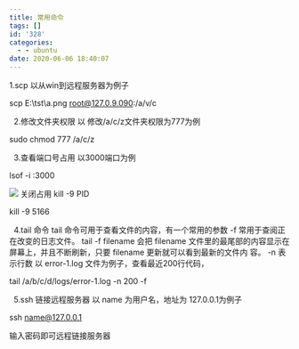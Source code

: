 ```yaml
---
title: 常用命令
tags: []
id: '328'
categories:
  - - ubuntu
date: 2020-06-06 18:40:07
---
```


1.scp 以从win到远程服务器为例子

scp E:\\tst\\a.png root@127.0.9.090:/a/v/c

  2.修改文件夹权限 以 修改/a/c/z文件夹权限为777为例

sudo chmod 777 /a/c/z

  3.查看端口号占用 以3000端口为例

lsof -i :3000

![](https://jindk.wang/blog/wp-content/uploads/2020/06/截屏2020-06-12-下午9.43.18.png) 关闭占用 kill -9 PID

 kill -9 5166

  4.tail 命令 tail 命令可用于查看文件的内容，有一个常用的参数 \-f 常用于查阅正在改变的日志文件。 tail -f filename 会把 filename 文件里的最尾部的内容显示在屏幕上，并且不断刷新，只要 filename 更新就可以看到最新的文件内 容。 -n 表示行数 以 error-1.log 文件为例子，查看最近200行代码，

tail /a/b/c/d/logs/error-1.log -n 200 -f

  5.ssh 链接远程服务器 以 name 为用户名，地址为 127.0.0.1为例子

ssh name@127.0.0.1

输入密码即可远程链接服务器